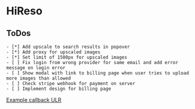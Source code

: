 # HiReso

## ToDos

    - [*] Add upscale to search results in popover
    - [*] Add proxy for upscaled images
    - [*] Set limit of 1500px for upscaled images
    - [ ] Fix login from wrong provider for same email and add error message on login error
    - [ ] Show modal with link to billing page when user tries to upload more images than allowed
    - [ ] Check stripe webhook for payment on server
    - [ ] Implement design for billing page

[Example callback ULR](https://serp-mvp-progand.vercel.app/?callbackUrl=https%3A%2F%2Fserp-mvp-progand.vercel.app%2F%3FcallbackUrl%3Dhttps%253A%252F%252Fserp-mvp-progand.vercel.app%252F%253FcallbackUrl%253Dhttps%25253A%25252F%25252Fserp-mvp-progand.vercel.app%25252F%2526error%253DOAuthAccountNotLinked%2523%26error%3DOAuthAccountNotLinked%23&error=OAuthAccountNotLinked#)
